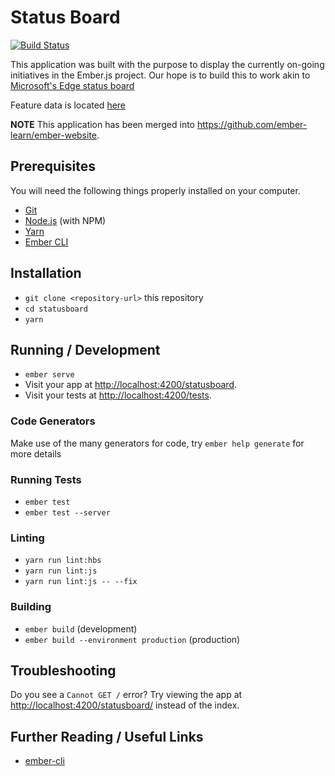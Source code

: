 # Status Board

[![Build Status](https://www.travis-ci.org/ember-learn/statusboard.svg?branch=master)](https://www.travis-ci.org/ember-learn/statusboard)

This application was built with the purpose to display the currently on-going initiatives in the Ember.js project. Our hope is to build this to work akin to [Microsoft's Edge status board](https://developer.microsoft.com/en-us/microsoft-edge/platform/status/)

Feature data is located [here](https://github.com/ember-learn/statusboard/tree/master/app/components/roadmap-page/-utils)

**NOTE** This application has been merged into https://github.com/ember-learn/ember-website.

## Prerequisites

You will need the following things properly installed on your computer.

* [Git](https://git-scm.com/)
* [Node.js](https://nodejs.org/) (with NPM)
* [Yarn](https://yarnpkg.com/en/)
* [Ember CLI](https://ember-cli.com/)

## Installation

* `git clone <repository-url>` this repository
* `cd statusboard`
* `yarn`

## Running / Development

* `ember serve`
* Visit your app at [http://localhost:4200/statusboard](http://localhost:4200).
* Visit your tests at [http://localhost:4200/tests](http://localhost:4200/tests).

### Code Generators

Make use of the many generators for code, try `ember help generate` for more details

### Running Tests

* `ember test`
* `ember test --server`

### Linting

* `yarn run lint:hbs`
* `yarn run lint:js`
* `yarn run lint:js -- --fix`

### Building

* `ember build` (development)
* `ember build --environment production` (production)

## Troubleshooting
Do you see a `Cannot GET /` error? Try viewing the app at
[http://localhost:4200/statusboard/](http://localhost:4200/statusboard/) instead of the index.

## Further Reading / Useful Links

* [ember-cli](https://ember-cli.com/)

